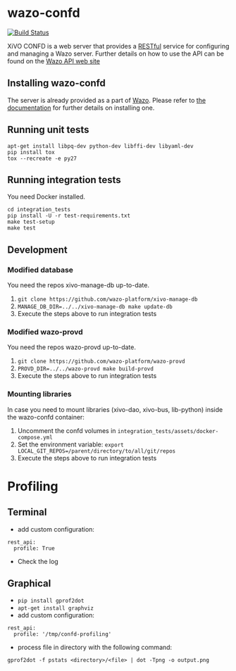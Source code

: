 wazo-confd
==========

[![Build Status](https://jenkins.wazo.community/buildStatus/icon?job=wazo-confd)](https://jenkins.wazo.community/job/wazo-confd)

XiVO CONFD is a web server that provides a [RESTful](http://en.wikipedia.org/wiki/Representational_state_transfer)
service for configuring and managing a Wazo server. Further details on how to use the API can be found on
the [Wazo API web site](http://api.wazo.community)


Installing wazo-confd
---------------------

The server is already provided as a part of [Wazo](http://documentation.wazo.community).
Please refer to [the documentation](http://documentation.wazo.community/en/stable/installation/installsystem.html) for
further details on installing one.


Running unit tests
------------------

```
apt-get install libpq-dev python-dev libffi-dev libyaml-dev
pip install tox
tox --recreate -e py27
```

Running integration tests
-------------------------

You need Docker installed.

```
cd integration_tests
pip install -U -r test-requirements.txt
make test-setup
make test
```


Development
-----------

### Modified database

You need the repos xivo-manage-db up-to-date.

1. ```git clone https://github.com/wazo-platform/xivo-manage-db```
2. ```MANAGE_DB_DIR=../../xivo-manage-db make update-db```
3. Execute the steps above to run integration tests


### Modified wazo-provd

You need the repos wazo-provd up-to-date.

1. ```git clone https://github.com/wazo-platform/wazo-provd```
2. ```PROVD_DIR=../../wazo-provd make build-provd```
3. Execute the steps above to run integration tests


### Mounting libraries

In case you need to mount libraries (xivo-dao, xivo-bus, lib-python) inside the wazo-confd container:

1. Uncomment the confd volumes in ```integration_tests/assets/docker-compose.yml```
2. Set the environment variable: ```export LOCAL_GIT_REPOS=/parent/directory/to/all/git/repos```
3. Execute the steps above to run integration tests


Profiling
=========

Terminal
--------

* add custom configuration:
```
rest_api:
  profile: True
```
* Check the log


Graphical
---------

* ```pip install gprof2dot```
* ```apt-get install graphviz```
* add custom configuration:
```
rest_api:
  profile: '/tmp/confd-profiling'
```
* process file in directory with the following command:

```gprof2dot -f pstats <directory>/<file> | dot -Tpng -o output.png```
